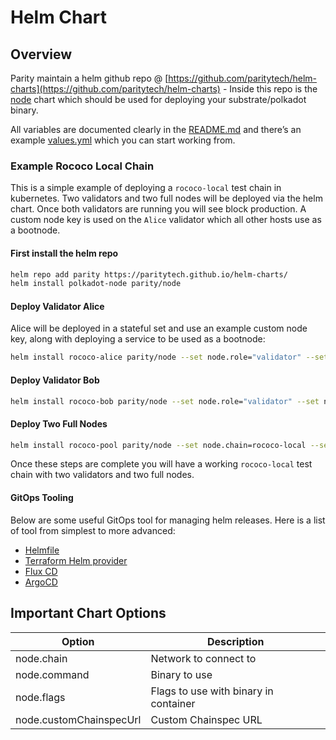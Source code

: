 # Helm Chart

## Overview

Parity maintain a helm github repo @ [https://github.com/paritytech/helm-charts](https://github.com/paritytech/helm-charts) - Inside this repo is the [node](https://github.com/paritytech/helm-charts/tree/main/charts/node) chart which should be used for deploying your substrate/polkadot binary.

All variables are documented clearly in the [README.md](https://github.com/paritytech/helm-charts/blob/main/charts/node/README.md) and there’s an example [values.yml](https://github.com/paritytech/helm-charts/blob/main/charts/node/values.yaml) which you can start working from.

### Example Rococo Local Chain

This is a simple example of deploying a `rococo-local` test chain in kubernetes. Two validators and two full nodes will be deployed via the helm chart. Once both validators are running you will see block production. A custom node key is used on the `Alice` validator which all other hosts use as a bootnode.

#### First install the helm repo

```bash
helm repo add parity https://paritytech.github.io/helm-charts/
helm install polkadot-node parity/node
```

#### Deploy Validator Alice

Alice will be deployed in a stateful set and use an example custom node key, along with deploying a service to be used as a bootnode:

```bash
helm install rococo-alice parity/node --set node.role="validator" --set node.customNodeKey="91cb59d86820419075b08e3043cd802ba3506388d8b161d2d4acd203af5194c1" --set node.chain=rococo-local --set node.perNodeServices.relayP2pService.enabled=true --set node.perNodeServices.relayP2pService.port=30333 --set node.flags="--alice --rpc-external --ws-external --rpc-cors all --rpc-methods=unsafe"
```

#### Deploy Validator Bob

```bash
helm install rococo-bob parity/node --set node.role="validator" --set node.chain=rococo-local --set node.flags="--bob --bootnodes '/dns4/rococo-alice-node-0-relay-chain-p2p/tcp/30333/p2p/12D3KooWMeR4iQLRBNq87ViDf9W7f6cc9ydAPJgmq48rAH116WoC'"
```

#### Deploy Two Full Nodes

```bash
helm install rococo-pool parity/node --set node.chain=rococo-local --set node.replicas=2 --set node.flags="--bootnodes '/dns4/rococo-alice-node-0-relay-chain-p2p/tcp/30333/p2p/12D3KooWMeR4iQLRBNq87ViDf9W7f6cc9ydAPJgmq48rAH116WoC'"
```

Once these steps are complete you will have a working `rococo-local` test chain with two validators and two full nodes.

#### GitOps Tooling

Below are some useful GitOps tool for managing helm releases. Here is a list of tool from simplest to more advanced:

- [Helmfile](https://github.com/roboll/helmfile)
- [Terraform Helm provider](https://registry.terraform.io/providers/hashicorp/helm/latest/docs)
- [Flux CD](https://fluxcd.io/)
- [ArgoCD](https://argo-cd.readthedocs.io/en/stable/)

## Important Chart Options

| Option                  | Description                           |
| ----------------------- | ------------------------------------- |
| node.chain              | Network to connect to                 |
| node.command            | Binary to use                         |
| node.flags              | Flags to use with binary in container |
| node.customChainspecUrl | Custom Chainspec URL                  |
